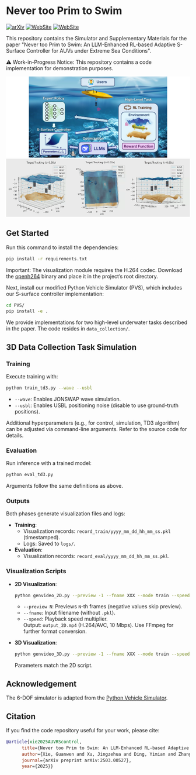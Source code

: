 # Never too Prim to Swim

[![arXiv](https://img.shields.io/badge/arXiv-2503.00527-b31b1b.svg)](https://arxiv.org/abs/2503.00527)  [![WebSite](https://img.shields.io/badge/Github_Page-Supp_Material-77DDFF.svg)](https://360zmem.github.io/AUV-RSControl/) [![WebSite](https://img.shields.io/github/last-commit/360ZMEM/AUV-RSControl-Code?color=green)](https://360zmem.github.io/AUV-RSControl-Code)

This repository contains the Simulator and Supplementary Materials for the paper "Never too Prim to Swim: An LLM-Enhanced RL-based Adaptive S-Surface Controller for AUVs under Extreme Sea Conditions".

:warning: Work-in-Progress Notice: This repository contains a code implementation for demonstration purposes.

<img src="attachments/intro.png" alt="intro" style="zoom:50%;" />


<img src="attachments/intro2.gif" alt="intro" style="zoom:100%;" />

## Get Started

Run this command to install the dependencies:

```bash
pip install -r requirements.txt
```

Important: The visualization module requires the H.264 codec. Download the [openh264](https://github.com/cisco/openh264) binary and place it in the project’s root directory.

Next, install our modified Python Vehicle Simulator (PVS), which includes our S-surface controller implementation:

```bash
cd PVS/
pip install -e .
```

We provide implementations for two high-level underwater tasks described in the paper. The code resides in `data_collection/`.

## 3D Data Collection Task Simulation

### Training

Execute training with:

```bash
python train_td3.py --wave --usbl
```

- `--wave`: Enables JONSWAP wave simulation.
- `--usbl`: Enables USBL positioning noise (disable to use ground-truth positions).

Additional hyperparameters (e.g., for control, simulation, TD3 algorithm) can be adjusted via command-line arguments. Refer to the source code for details.

### Evaluation

Run inference with a trained model:

```bash
python eval_td3.py
```

Arguments follow the same definitions as above.

### Outputs  
Both phases generate visualization files and logs:  
- **Training**:  
  - Visualization records: `record_train/yyyy_mm_dd_hh_mm_ss.pkl` (timestamped).  
  - Logs: Saved to `logs/`.  
- **Evaluation**:  
  - Visualization records: `record_eval/yyyy_mm_dd_hh_mm_ss.pkl`.  


### Visualization Scripts  
- **2D Visualization**:  
  ```bash  
  python genvideo_2D.py --preview -1 --fname XXX --mode train --speed 5  
  ```
  - `--preview N`: Previews `N`-th frames (negative values skip preview).  
  - `--fname`: Input filename (without `.pkl`).  
  - `--speed`: Playback speed multiplier.  
  Output: `output_2D.mp4` (H.264/AVC, 10 Mbps). Use FFmpeg for further format conversion.  

- **3D Visualization**:  
  ```bash  
  python genvideo_3D.py --preview -1 --fname XXX --mode train --speed 5  
  ```
  Parameters match the 2D script.  

## Acknowledgement

The 6-DOF simulator is adapted from the [Python Vehicle Simulator](https://github.com/cybergalactic/PythonVehicleSimulator).

## Citation

If you find the code repository useful for your work, please cite:

```bibtex
@article{xie2025AUVRScontrol,
      title={Never too Prim to Swim: An LLM-Enhanced RL-based Adaptive S-Surface Controller for AUVs under Extre Sea Conditions},
      author={Xie, Guanwen and Xu, Jingzehua and Ding, Yimian and Zhang, Zhi and Zhang, Shuai and Li, Yi},
      journal={arXiv preprint arXiv:2503.00527},
      year={2025}}
```
